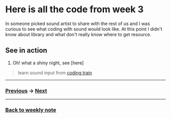 # Here is all the code from week 3
In someone picked sound artist to share with the rest of us and I was curious to see what coding with sound would look like. At this point I didn't know about library and what don't really know where to get resource.  

## See in action
1. Oh! what a shiny night, see [here]


> learn sound input from [coding train]()

---------------------------------------------------
### [Previous]() -> [Next]()  

--------------------------------------------------
### [Back to weekly note](https://github.com/napasornc/c0dew0rd/tree/master/week%2003)


